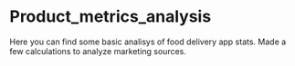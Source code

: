 # Product_metrics_analysis
Here you can find some basic analisys of food delivery app stats. Made a few calculations to analyze marketing sources.
